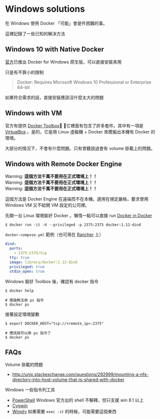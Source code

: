 # Windows solutions

在 Windows 使用 Docker 「可能」會是件困難的事。

這裡記錄了一些已知的解決方法

## Windows 10 with Native Docker

[官方](http://www.docker.com/products/docker#/windows)已推出 Docker for Windows 原生版，可以直接安裝來用

只是有不算小的限制

> Docker: Requires Microsoft Windows 10 Professional or Enterprise 64-bit

如果符合需求的話，直接安裝應該沒什麼太大的問題

## Windows with VM

官方有提供 [Docker Toolbox](https://www.docker.com/products/docker-toolbox) ，它裡面有包含了許多套件。其中有一項是 [VirtualBox](https://www.virtualbox.org/) 。是的，它是用 Linux 虛擬機 + Docker 來模擬出本機有 Docker 的環境。

大部分的情況下，不會有什麼問題。只有曾聽說過會有 volume 掛載上的問題。

## Windows with Remote Docker Engine

Warning: **這個方法千萬不要用在正式環境上！！**  
Warning: **這個方法千萬不要用在正式環境上！！**  
Warning: **這個方法千萬不要用在正式環境上！！**

這個方法是 Docker Engine 在遠端而不在本機。適用在規定嚴格，要求使用 Windows VM 又不給開 VM 設定的公司裡。

先開一台 Linux 環境裝好 Docker 。懶惰一點可以直接 run [Docker in Docker](dind.md)

```
$ docker run -it -d --privileged -p 2375:2375 docker:1.12-dind
```

`docker-compose.yml` 範例（也可用在 [Rancher](/container/rancher/README.md) 上）

```yml
dind:
  ports:
    - 2375:2375/tcp
  tty: true
  image: library/docker:1.12-dind
  privileged: true
  stdin_open: true
```

Windows 裝好 Toolbox 後，確認有 docker 指令

```
$ docker help

# 理論無法用 ps 指令
$ docker ps
```

接著設定環境變數

```
$ export DOCKER_HOST="tcp://<remote_ip>:2375"

# 應該就可以用 ps 指令了
$ docker ps
```

## FAQs

Volume 掛載的問題

* http://unix.stackexchange.com/questions/292999/mounting-a-nfs-directory-into-host-volume-that-is-shared-with-docker

Windows 一些指令列工具

* [PowerShell](https://github.com/PowerShell/PowerShell) Windows 官方出的 shell 不解釋，但只支援 win 8.1 以上
* [Cygwin](https://www.cygwin.com/)
* [Winpty](https://github.com/rprichard/winpty) 如果需要 `exec -it` 的時候，可能需要這個東西
